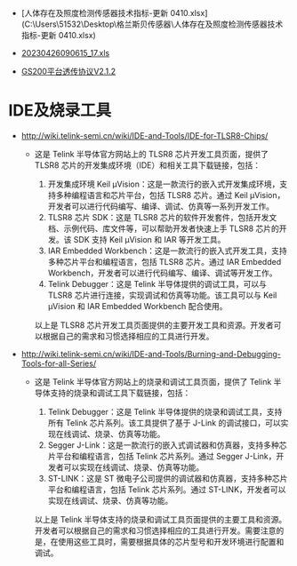 * [人体存在及照度检测传感器技术指标-更新 0410.xlsx](C:\Users\51532\Desktop\格兰斯贝传感器\人体存在及照度检测传感器技术指标-更新 0410.xlsx) 

* [20230426090615_17.xls](C:\Users\51532\Desktop\格兰斯贝传感器\20230426090615_17.xls) 

* [GS200平台透传协议V2.1.2]("C:\Users\51532\Desktop\格兰斯贝传感器\GS200平台透传协议V2.1.2.docx")



# IDE及烧录工具

* http://wiki.telink-semi.cn/wiki/IDE-and-Tools/IDE-for-TLSR8-Chips/

  * 
    这是 Telink 半导体官方网站上的 TLSR8 芯片开发工具页面，提供了 TLSR8 芯片的开发集成环境（IDE）和相关工具下载链接，包括：

    1. 开发集成环境 Keil μVision：这是一款流行的嵌入式开发集成环境，支持多种编程语言和芯片平台，包括 TLSR8 芯片。通过 Keil μVision，开发者可以进行代码编写、编译、调试、仿真等一系列开发工作。
    2. TLSR8 芯片 SDK：这是 TLSR8 芯片的软件开发套件，包括开发文档、示例代码、库文件等，可以帮助开发者快速上手 TLSR8 芯片的开发。该 SDK 支持 Keil μVision 和 IAR 等开发工具。
    3. IAR Embedded Workbench：这是一款流行的嵌入式开发工具，支持多种芯片平台和编程语言，包括 TLSR8 芯片。通过 IAR Embedded Workbench，开发者可以进行代码编写、编译、调试等开发工作。
    4. Telink Debugger：这是 Telink 半导体提供的调试工具，可以与 TLSR8 芯片进行连接，实现调试和仿真等功能。该工具可以与 Keil μVision 和 IAR Embedded Workbench 配合使用。

    以上是 TLSR8 芯片开发工具页面提供的主要开发工具和资源。开发者可以根据自己的需求和习惯选择相应的工具进行开发。
* http://wiki.telink-semi.cn/wiki/IDE-and-Tools/Burning-and-Debugging-Tools-for-all-Series/

  * 这是 Telink 半导体官方网站上的烧录和调试工具页面，提供了 Telink 半导体支持的烧录和调试工具下载链接，包括：

    1. Telink Debugger：这是 Telink 半导体提供的烧录和调试工具，支持所有 Telink 芯片系列。该工具提供了基于 J-Link 的调试接口，可以实现在线调试、烧录、仿真等功能。
    2. Segger J-Link：这是一款流行的嵌入式调试器和仿真器，支持多种芯片平台和编程语言，包括 Telink 芯片系列。通过 Segger J-Link，开发者可以实现在线调试、烧录、仿真等功能。
    3. ST-LINK：这是 ST 微电子公司提供的调试器和仿真器，支持多种芯片平台和编程语言，包括 Telink 芯片系列。通过 ST-LINK，开发者可以实现在线调试、烧录、仿真等功能。

    以上是 Telink 半导体支持的烧录和调试工具页面提供的主要工具和资源。开发者可以根据自己的需求和习惯选择相应的工具进行开发。需要注意的是，在使用这些工具时，需要根据具体的芯片型号和开发环境进行配置和调试。